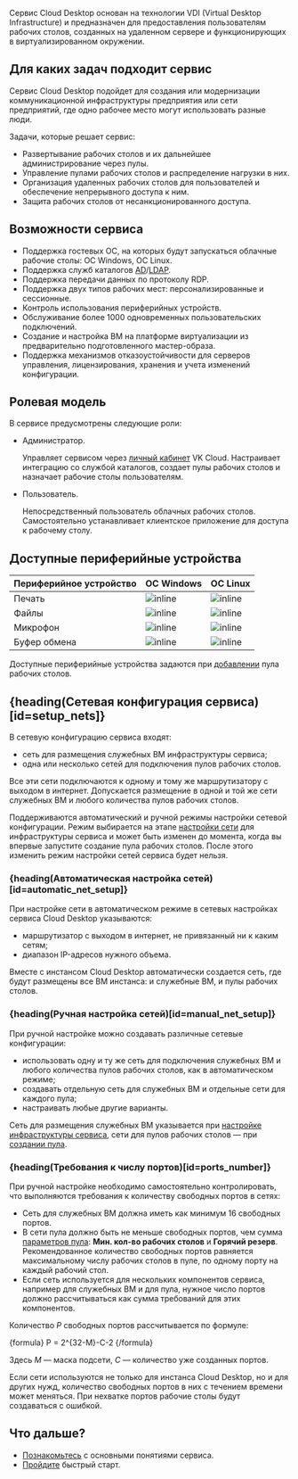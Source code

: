 Сервис Cloud Desktop основан на технологии VDI (Virtual Desktop Infrastructure) и предназначен для предоставления пользователям рабочих столов, созданных на удаленном сервере и функционирующих в виртуализированном окружении.

## Для каких задач подходит сервис

Сервис Cloud Desktop подойдет для создания или модернизации коммуникационной инфраструктуры предприятия или сети предприятий, где одно рабочее место могут использовать разные люди.

Задачи, которые решает сервис:

- Развертывание рабочих столов и их дальнейшее администрирование через пулы.
- Управление пулами рабочих столов и распределение нагрузки в них.
- Организация удаленных рабочих столов для пользователей и обеспечение непрерывного доступа к ним.
- Защита рабочих столов от несанкционированного доступа.

## Возможности сервиса

- Поддержка гостевых ОС, на которых будут запускаться облачные рабочие столы: ОС Windows, ОС Linux.
- Поддержка служб каталогов [AD](https://learn.microsoft.com/ru-ru/windows-server/identity/ad-ds/get-started/virtual-dc/active-directory-domain-services-overview)/[LDAP](https://docs.altlinux.org/ru-RU/archive/2.4/html-single/master/alt-docs-master/ch06s11.html).
- Поддержка передачи данных по протоколу RDP.
- Поддержка двух типов рабочих мест: персонализированные и сессионные.
- Контроль использования периферийных устройств.
- Обслуживание более 1000 одновременных пользовательских подключений.
- Создание и настройка ВМ на платформе виртуализации из предварительно подготовленного мастер-образа.
- Поддержка механизмов отказоустойчивости для серверов управления, лицензирования, хранения и учета изменений конфигурации.

## Ролевая модель

В сервисе предусмотрены следующие роли:

- Администратор.

  Управляет сервисом через [личный кабинет](https://msk.cloud.vk.com/app) VK Cloud. Настраивает интеграцию со службой каталогов, создает пулы рабочих столов и назначает рабочие столы пользователям.

- Пользователь.

  Непосредственный пользователь облачных рабочих столов. Самостоятельно устанавливает клиентское приложение для доступа к рабочему столу.

## Доступные периферийные устройства

| Периферийное устройство | ОС Windows                         | ОС Linux                           |
|-------------------------|------------------------------------|------------------------------------|
| Печать                  | ![](/ru/assets/check.svg "inline") | ![](/ru/assets/check.svg "inline") |
| Файлы                   | ![](/ru/assets/check.svg "inline") | ![](/ru/assets/check.svg "inline") |
| Микрофон                | ![](/ru/assets/check.svg "inline") | ![](/ru/assets/check.svg "inline") |
| Буфер обмена            | ![](/ru/assets/check.svg "inline") | ![](/ru/assets/check.svg "inline") |

Доступные периферийные устройства задаются при [добавлении](../../service-management/desktops-pool/add) пула рабочих столов.

## {heading(Сетевая конфигурация сервиса)[id=setup_nets]}

В сетевую конфигурацию сервиса входят:

- сеть для размещения служебных ВМ инфраструктуры сервиса;
- одна или несколько сетей для подключения пулов рабочих столов.

Все эти сети подключаются к одному и тому же маршрутизатору с выходом в интернет. Допускается размещение в одной и той же сети служебных ВМ и любого количества пулов рабочих столов.

Поддерживаются автоматический и ручной режимы настройки сетевой конфигурации. Режим выбирается на этапе [настройки сети](../../service-management/config/setup-net) для инфраструктуры сервиса и может быть изменен до момента, когда вы впервые запустите создание пула рабочих столов. После этого изменить режим настройки сетей сервиса будет нельзя.

### {heading(Автоматическая настройка сетей)[id=automatic_net_setup]}

При настройке сети в автоматическом режиме в сетевых настройках сервиса Cloud Desktop указываются:

- маршрутизатор с выходом в интернет, не привязанный ни к каким сетям;
- диапазон IP-адресов нужного объема.

Вместе с инстансом Cloud Desktop автоматически создается сеть, где будут размещены все ВМ инстанса: и служебные ВМ, и пулы рабочих столов.

### {heading(Ручная настройка сетей)[id=manual_net_setup]}

При ручной настройке можно создавать различные сетевые конфигурации:

- использовать одну и ту же сеть для подключения служебных ВМ и любого количества пулов рабочих столов, как в автоматическом режиме;
- создавать отдельную сеть для служебных ВМ и отдельные сети для каждого пула;
- настраивать любые другие варианты.

Сеть для размещения служебных ВМ указывается при [настройке инфраструктуры сервиса](../../service-management/config/setup-net), сети для пулов рабочих столов — при [создании пула](../../service-management/desktops-pool/add).

### {heading(Требования к числу портов)[id=ports_number]}

При ручной настройке необходимо самостоятельно контролировать, что выполняются требования к количеству свободных портов в сетях:

- Сеть для служебных ВМ должна иметь как минимум 16 свободных портов.
- В сети пула должно быть не меньше свободных портов, чем сумма [параметров пула](../../service-management/desktops-pool/add#setup_pool_configuration): **Мин. кол-во рабочих столов** и **Горячий резерв**. Рекомендованное количество свободных портов равняется максимальному числу рабочих столов в пуле, по одному порту на каждый рабочий стол.
- Если сеть используется для нескольких компонентов сервиса, например для служебных ВМ и для пула, нужное число портов должно рассчитываться как сумма требований для этих компонентов.

Количество *P* свободных портов рассчитывается по формуле:

{formula}
P = 2^{32-M}-C-2
{/formula}

Здесь *M* — маска подсети, *C* — количество уже созданных портов.

<warn>

Если сети используются не только для инстанса Cloud Desktop, но и для других нужд, количество свободных портов в них с течением времени может меняться. При нехватке портов рабочие столы будут создаваться с ошибкой.

</warn>

## Что дальше?

- [Познакомьтесь](../glossary) с основными понятиями сервиса.
- [Пройдите](../../quick-start) быстрый старт.
